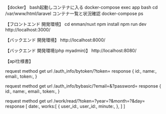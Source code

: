 【docker】
bash起動しコンテナに入る
  docker-compose exec app bash
  cd /var/www/html/laravel
コンテナ一覧と状況確認
  docker-compose ps

【フロントエンド 開発環境】
cd enman/nuxt
npm install
npm run dev
http://localhost:3000/

【バックエンド 開発環境】
http://localhost:8000/

【バックエンド 開発環境(php myadmin)】
http://localhost:8080/



【api仕様書】

request
    method
        get
    url
        /auth_info/bytoken/?token=<string>
response
    {
        id:<int>,
        name:<string>,
        email:<string>,
        token:<string>,
    }


request
    method
        get
    url
        /auth_info/bybasic/?email=<string>&?password=<string>
response
    {
        id:<int>,
        name:<string>,
        email:<string>,
        token:<string>,
    }


request
    method
        get
    url
        /work/read/?token=<string>?year=<int>?&month=<int>?&day=<int>
response
    [
        date:<string>,
        works:[
            {
                user_id:<int>,
                user_id:<int>,
                minute:<string>,
            },
        ]
    ]
